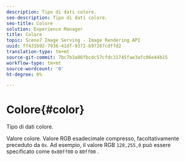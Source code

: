```yaml
---
description: Tipo di dati colore.
seo-description: Tipo di dati colore.
seo-title: Colore
solution: Experience Manager
title: Colore
topic: Scene7 Image Serving - Image Rendering API
uuid: ff431b92-7936-41df-9372-b97267cdffd2
translation-type: tm+mt
source-git-commit: 7bc7b3a86fbcdc57cfdc31745fae3afc06e44b15
workflow-type: tm+mt
source-wordcount: '0'
ht-degree: 0%

---
```



# Colore{#color}

Tipo di dati colore.

Valore colore. Valore RGB esadecimale compresso, facoltativamente preceduto da `0x`. Ad esempio, il valore RGB `128,255,0` può essere specificato come `0x80ff00` o `80ff00` .
